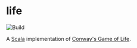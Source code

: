 # life

![Build](https://github.com/nigeleke/life/actions/workflows/scala/badge.svg)

A [Scala](https://scala-lang.org/) implementation of [Conway's Game of Life](https://en.wikipedia.org/wiki/Conway%27s_Game_of_Life).



